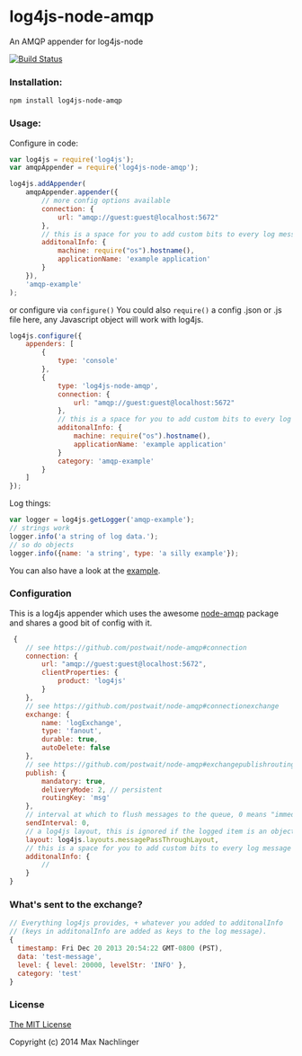log4js-node-amqp
================
An AMQP appender for log4js-node

[![Build Status](https://travis-ci.org/maxnachlinger/log4js-node-amqp.png?branch=master)](https://travis-ci.org/maxnachlinger/log4js-node-amqp)
### Installation:
```
npm install log4js-node-amqp
```
### Usage:
Configure in code:
```javascript
var log4js = require('log4js');
var amqpAppender = require('log4js-node-amqp');

log4js.addAppender(
	amqpAppender.appender({
		// more config options available
		connection: {
			url: "amqp://guest:guest@localhost:5672"
		},
		// this is a space for you to add custom bits to every log message
		additonalInfo: {
			machine: require("os").hostname(),
			applicationName: 'example application'
		}
	}),
	'amqp-example'
);
```
or configure via ``configure()`` You could also ``require()`` a config .json or .js file here, any Javascript object will work with log4js.
```javascript
log4js.configure({
	appenders: [
		{
			type: 'console'
		},
		{
			type: 'log4js-node-amqp',
			connection: {
				url: "amqp://guest:guest@localhost:5672"
			},
			// this is a space for you to add custom bits to every log message
			additonalInfo: {
				machine: require("os").hostname(),
				applicationName: 'example application'
			}
			category: 'amqp-example'
		}
	]
});
```
Log things:
```javascript
var logger = log4js.getLogger('amqp-example');
// strings work
logger.info('a string of log data.');
// so do objects
logger.info({name: 'a string', type: 'a silly example'});
```
You can also have a look at the [example](example/example.js).
### Configuration
This is a log4js appender which uses the awesome [node-amqp](https://github.com/postwait/node-amqp) package and shares a good bit of config with it.
```javascript
 {
 	// see https://github.com/postwait/node-amqp#connection
	connection: {
		url: "amqp://guest:guest@localhost:5672",
		clientProperties: {
			product: 'log4js'
		}
	},
	// see https://github.com/postwait/node-amqp#connectionexchange
	exchange: {
		name: 'logExchange',
		type: 'fanout',
		durable: true,
		autoDelete: false
	},
	// see https://github.com/postwait/node-amqp#exchangepublishroutingkey-message-options-callback
	publish: {
		mandatory: true,
		deliveryMode: 2, // persistent
		routingKey: 'msg'
	},
	// interval at which to flush messages to the queue, 0 means "immediate"
	sendInterval: 0,
	// a log4js layout, this is ignored if the logged item is an object
	layout: log4js.layouts.messagePassThroughLayout,
	// this is a space for you to add custom bits to every log message
	additonalInfo: {
		//
	}
}

```
### What's sent to the exchange?
```javascript
// Everything log4js provides, + whatever you added to additonalInfo 
// (keys in additonalInfo are added as keys to the log message).
{
  timestamp: Fri Dec 20 2013 20:54:22 GMT-0800 (PST),
  data: 'test-message',
  level: { level: 20000, levelStr: 'INFO' },
  category: 'test'
}
```
### License
[The MIT License](http://opensource.org/licenses/MIT) 

Copyright (c) 2014 Max Nachlinger
